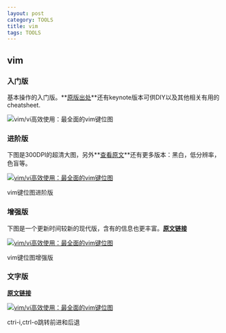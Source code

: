 ```yaml
---
layout: post
category: TOOLS
title: vim
tags: TOOLS
---
```


## vim

### 入门版

基本操作的入门版。**[原版出处](https://mounui.com/wp-content/themes/begin/inc/go.php?url=https://github.com/ahrencode/Miscellaneous)**还有keynote版本可供DIY以及其他相关有用的cheatsheet.

![vim/vi高效使用：最全面的vim键位图](https://mounui.com/wp-content/uploads/2017/11/675733-afc2823a9e92bd85-1024x768.png)



### 进阶版

下图是300DPI的超清大图，另外**[查看原文](https://mounui.com/wp-content/themes/begin/inc/go.php?url=http://michael.peopleofhonoronly.com/vim/)**还有更多版本：黑白，低分辨率，色盲等。

[![vim/vi高效使用：最全面的vim键位图](https://mounui.com/wp-content/uploads/2017/11/675733-3b20f0acb951e6de-1024x791.png)](https://mounui.com/wp-content/uploads/2017/11/675733-3b20f0acb951e6de.png)

vim键位图进阶版

### 增强版

下图是一个更新时间较新的现代版，含有的信息也更丰富。**[原文链接](https://mounui.com/wp-content/themes/begin/inc/go.php?url=http://vimcheatsheet.com/)**

[![vim/vi高效使用：最全面的vim键位图](https://mounui.com/wp-content/uploads/2017/11/675733-471eeda36e74728a-1024x696.png)](https://mounui.com/wp-content/uploads/2017/11/675733-471eeda36e74728a.png)

vim键位图增强版

### 文字版

**[原文链接](https://mounui.com/wp-content/themes/begin/inc/go.php?url=http://tnerual.eriogerg.free.fr/vimqrc.pdf)**

[![vim/vi高效使用：最全面的vim键位图](https://mounui.com/wp-content/uploads/2017/11/675733-5d69b7ab0decfd1f-1024x724.png)](https://mounui.com/wp-content/uploads/2017/11/675733-5d69b7ab0decfd1f.png)







ctri-i,ctrl-o跳转前进和后退